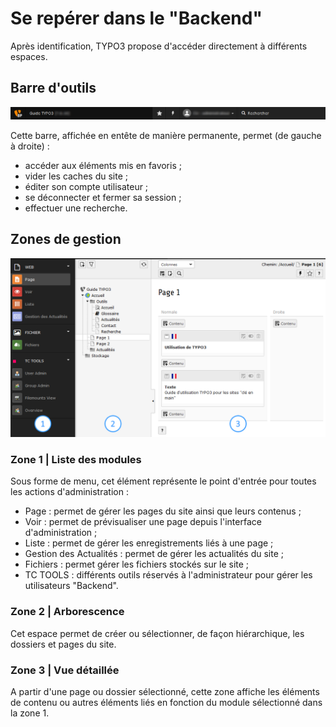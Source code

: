 # Se repérer dans le "Backend"

Après identification, TYPO3 propose d'accéder directement à différents espaces.

## Barre d'outils

![](../../.gitbook/assets/admin_typo3_head.png)

Cette barre, affichée en entête de manière permanente, permet \(de gauche à droite\) :

* accéder aux éléments mis en favoris ;
* vider les caches du site ;
* éditer son compte utilisateur ;
* se déconnecter et fermer sa session ;
* effectuer une recherche.

## Zones de gestion

![](../../.gitbook/assets/admin_typo3_1.png)

### Zone 1 \| Liste des modules

Sous forme de menu, cet élément représente le point d'entrée pour toutes les actions d'administration :

* Page : permet de gérer les pages du site ainsi que leurs contenus ;
* Voir : permet de prévisualiser une page depuis l'interface d'administration ;
* Liste : permet de gérer les enregistrements liés à une page ;
* Gestion des Actualités : permet de gérer les actualités du site ;
* Fichiers : permet gérer les fichiers stockés sur le site ;
* TC TOOLS : différents outils réservés à l'administrateur pour gérer les utilisateurs "Backend".

### Zone 2 \| Arborescence

Cet espace permet de créer ou sélectionner, de façon hiérarchique, les dossiers et pages du site.

### Zone 3 \| Vue détaillée

A partir d'une page ou dossier sélectionné, cette zone affiche les éléments de contenu ou autres éléments liés en fonction du module sélectionné dans la zone 1.

